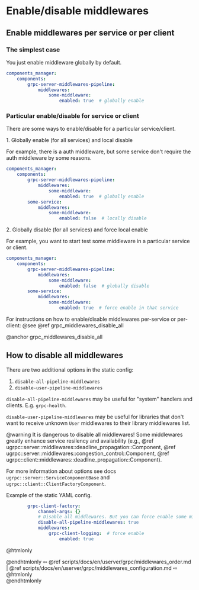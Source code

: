 # Enable/disable middlewares

## Enable middlewares per service or per client

### The simplest case

You just enable middleware globally by default.

```yaml
components_manager:
    components:
        grpc-server-middlewares-pipeline:
            middlewares:
                some-middleware:
                    enabled: true  # globally enable
```

### Particular enable/disable for service or client

There are some ways to enable/disable for a particular service/client.

1\. Globally enable (for all services) and local disable

For example, there is a auth middleware, but some service don't require the auth middleware by some reasons.

```yaml
components_manager:
    components:
        grpc-server-middlewares-pipeline:
            middlewares:
                some-middleware:
                    enabled: true  # globally enable
        some-service:
            middlewares:
                some-middleware:
                    enabled: false  # locally disable
```

2\. Globally disable (for all services) and force local enable

For example, you want to start test some middleware in a particular service or client.

```yaml
components_manager:
    components:
        grpc-server-middlewares-pipeline:
            middlewares:
                some-middleware:
                    enabled: false  # globally disable
        some-service:
            middlewares:
                some-middleware:
                    enabled: true  # force enable in that service
```

For instructions on how to enable/disable middlewares per-service or per-client:
@see @ref grpc_middlewares_disable_all


@anchor grpc_middlewares_disable_all
## How to disable all middlewares

There are two additional options in the static config:
1. `disable-all-pipeline-middlewares`
2. `disable-user-pipeline-middlewares`

`disable-all-pipeline-middlewares` may be useful for "system" handlers and clients. E.g. `grpc-health`.

`disable-user-pipeline-middlewares` may be useful for libraries that don't want to receive unknown `User` middlewares to their library middlewares list.

@warning It is dangerous to disable all middlewares! Some middlewares greatly enhance service resilency and availability (e.g., @ref ugrpc::server::middlewares::deadline_propagation::Component, @ref ugrpc::server::middlewares::congestion_control::Component, @ref ugrpc::client::middlewares::deadline_propagation::Component).

For more information about options see docs `ugrpc::server::ServiceComponentBase` and `ugrpc::client::ClientFactoryComponent`. 

Example of the static YAML config.

```yaml
        grpc-client-factory:
            channel-args: {}
            # Disable all middlewares. But you can force enable some middlewares.
            disable-all-pipeline-middlewares: true
            middlewares:
                grpc-client-logging:  # force enable
                    enabled: true

```


@htmlonly <div class="bottom-nav"> @endhtmlonly
⇦ @ref scripts/docs/en/userver/grpc/middlewares_order.md | @ref scripts/docs/en/userver/grpc/middlewares_configuration.md ⇨
@htmlonly </div> @endhtmlonly
